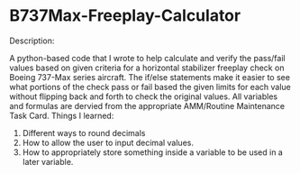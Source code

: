 # B737Max-Freeplay-Calculator
Description:

 A python-based code that I wrote to help calculate and verify the pass/fail values based on given criteria for a horizontal stabilizer freeplay check on Boeing 737-Max series aircraft. The if/else statements make it easier to see what portions of the check pass or fail based the given limits for each value without flipping back and forth to check the original values. All variables and formulas are dervied from the appropriate AMM/Routine Maintenance Task Card.
Things I learned: 
  1. Different ways to round decimals
  2. How to allow the user to input          decimal values. 
  3. How to appropriately store something inside a variable to be used in a later variable. 
